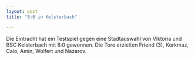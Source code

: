 ```yaml
---
layout: post
title: "8:0 in Kelsterbach"

---
```


Die Eintracht hat ein Testspiel gegen eine Stadtauswahl von Viktoria und BSC Kelsterbach mit 8:0 gewonnen. Die Tore erzielten Friend (3), Korkmaz, Caio, Amin, Wolfert und Nazarov.


